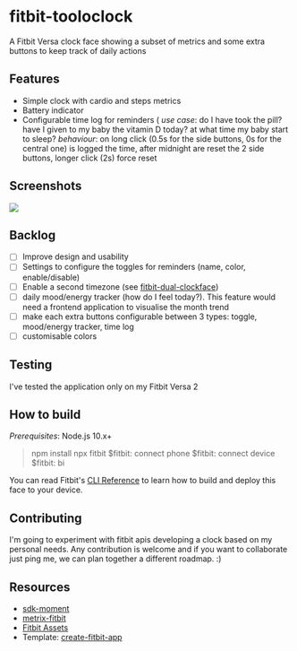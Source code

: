 # fitbit-tooloclock

A Fitbit Versa clock face showing a subset of metrics and some extra buttons to keep track of daily actions

## Features

- Simple clock with cardio and steps metrics
- Battery indicator
- Configurable time log for reminders (
    _use case_: do I have took the pill? have I given to my baby the vitamin D today? at what time my baby start to sleep?
    _behaviour_: on long click (0.5s for the side buttons, 0s for the central one) is logged the time, after midnight are reset the 2 side buttons, longer click (2s) force reset

## Screenshots

![](screenshots/versa2_01.png)

## Backlog

- [ ] Improve design and usability
- [ ] Settings to configure the toggles for reminders (name, color, enable/disable)
- [ ] Enable a second timezone (see [fitbit-dual-clockface](https://github.com/edinbb/fitbit-dual-clockface))
- [ ] daily mood/energy tracker (how do I feel today?). This feature would need a frontend application to visualise the month trend
- [ ] make each extra buttons configurable between 3 types: toggle, mood/energy tracker, time log
- [ ] customisable colors

## Testing

I've tested the application only on my Fitbit Versa 2

## How to build

*Prerequisites*: Node.js 10.x+

> npm install
> npx fitbit
> $fitbit: connect phone
> $fitbit: connect device
> $fitbit: bi

You can read Fitbit's [CLI Reference](https://dev.fitbit.com/build/guides/command-line-interface/#building-and-installing-your-project) to learn how to build and deploy this face to your device.

## Contributing

I'm going to experiment with fitbit apis developing a clock based on my personal needs.
Any contribution is welcome and if you want to collaborate just ping me, we can plan together a different roadmap. :)

## Resources

- [sdk-moment](https://github.com/Fitbit/sdk-moment)
- [metrix-fitbit](https://github.com/rootasjey/metrix-fitbit)
- [Fitbit Assets](https://github.com/Fitbit/sdk-design-assets)
- Template: [create-fitbit-app](https://github.com/Fitbit/sdk-design-assets)
